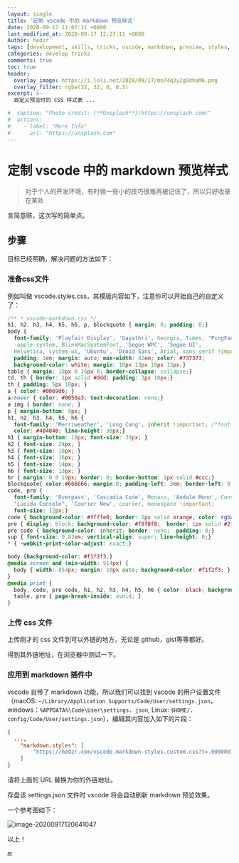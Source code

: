 ```yaml
---
layout: single
title: '定制 vscode 中的 markdown 预览样式'
date: 2020-09-17 11:07:11 +0800
last_modified_at: 2020-09-17 12:27:11 +0800
Author: hedzr
tags: [development, skills, tricks, vscode, markdown, preview, styles, stylesheets, css]
categories: develop tricks
comments: true
toc: true
header:
  overlay_image: https://i.loli.net/2020/09/17/mn74q3y2gOdhaM6.png
  overlay_filter: rgba(32, 32, 0, 0.3)
excerpt: >-
  自定义预览时的 CSS 样式表 ...

#  caption: "Photo credit: [**Unsplash**](https://unsplash.com)"
#  actions:
#    - label: "More Info"
#      url: "https://unsplash.com"
---
```




# 定制 vscode 中的 markdown 预览样式

> 对于个人的开发环境，有时候一些小的技巧很难再被记住了，所以只好收录在某处

>
>
>
>
> 



言简意赅，这次写的简单点。



## 步骤

目标已经明确，解决问题的方法如下：



### 准备css文件

例如叫做 vscode.styles.css，其模版内容如下，注意你可以开始自己的自定义了：

```css
/** * vscode-markdown.css */
h1, h2, h3, h4, h5, h6, p, blockquote { margin: 0; padding: 0;}
body {
  font-family: 'Playfair Display', 'Gayathri', Georgia, Times, "PingFang SC", "Hiragino Sans GB", 
  -apple-system, BlinkMacSystemFont, 'Segoe WPC', 'Segoe UI', 
  Helvetica, system-ui, 'Ubuntu', 'Droid Sans', Arial, sans-serif !important;
  padding: 1em; margin: auto; max-width: 42em; color: #737373; 
  background-color: white; margin: 10px 13px 10px 13px;}
table { margin: 10px 0 15px 0; border-collapse: collapse;}
td, th { border: 1px solid #ddd; padding: 3px 10px;}
th { padding: 5px 10px; }
a { color: #0069d6; }
a:hover { color: #0050a3; text-decoration: none;}
a img { border: none; }
p { margin-bottom: 9px; }
h1, h2, h3, h4, h5, h6 { 
  font-family: 'Merriweather', 'Long Cang', inherit !important; /*font-variant: small-caps;*/
  color: #404040; line-height: 36px;}
h1 { margin-bottom: 18px; font-size: 30px; }
h2 { font-size: 24px; }
h3 { font-size: 18px; }
h4 { font-size: 16px; }
h5 { font-size: 14px; }
h6 { font-size: 13px; }
hr { margin: 0 0 19px; border: 0; border-bottom: 1px solid #ccc;}
blockquote{ color:#666666; margin:0; padding-left: 3em; border-left: 0.5em #EEE solid; font-family: "STKaiti", georgia, serif;}
code, pre {
  font-family: 'Overpass', 'Cascadia Code', Monaco, 'Andale Mono', Consolas, 
  "Lucida Console", 'Courier New', courier, monospace !important;
  font-size: 12px;}
code { background-color: #ffffe0; border: 1px solid orange; color: rgba(0, 0, 0, 0.75); padding: 1px 3px; -webkit-border-radius: 3px; -moz-border-radius: 3px; border-radius: 3px;}
pre { display: block; background-color: #f8f8f8;  border: 1px solid #2f6fab; border-radius: 3px; overflow: auto; padding: 14px; white-space: pre-wrap; word-wrap: break-word;}
pre code { background-color: inherit; border: none;  padding: 0;}
sup { font-size: 0.83em; vertical-align: super; line-height: 0;}
* { -webkit-print-color-adjust: exact;}

body {background-color: #f1f2f3;}
@media screen and (min-width: 914px) { 
  body { width: 854px; margin: 10px auto; background-color: #f1f2f3; }
}
@media print { 
  body, code, pre code, h1, h2, h3, h4, h5, h6 { color: black; background-color: #f1f2f3; } 
  table, pre { page-break-inside: avoid; }
}
```



### 上传 css 文件

上传刚才的 css 文件到可以外链的地方，无论是 github，gist等等都好。

得到其外链地址，在浏览器中测试一下。



### 应用到 markdown 插件中

vscode 自带了 markdown 功能，所以我们可以找到 vscode 的用户设置文件（macOS: `~/Library/Application Supports/Code/User/settings.json`，windows：`%APPDATA%\Code\User\settings. json`, Linux: `$HOME/. config/Code/User/settings.json`），编辑其内容加入如下的片段：

```json
{
  ...,
    "markdown.styles": [
        "https://hedzr.com/vscode.markdown-styles.custom.css?t=.00000011",
    ]
}
```

请将上面的 URL 替换为你的外链地址。

存盘该 settings.json 文件时 vscode 将会自动刷新 markdown 预览效果。

一个参考图如下：

![image-20200917120641047](https://i.loli.net/2020/09/17/mn74q3y2gOdhaM6.png)



以上！

🔚